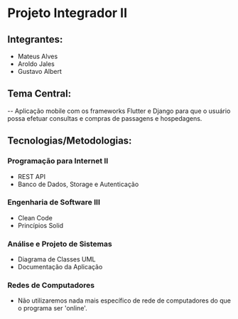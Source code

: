 # Projeto Integrador II

## Integrantes: 
- Mateus Alves
- Aroldo Jales
- Gustavo Albert

## Tema Central:
-- Aplicação mobile com os frameworks Flutter e Django para que o usuário possa efetuar consultas e compras de passagens e hospedagens.

## Tecnologias/Metodologias:

### Programação para Internet II
- REST API
- Banco de Dados, Storage e Autenticação

### Engenharia de Software III
- Clean Code
- Princípios Solid

### Análise e Projeto de Sistemas
- Diagrama de Classes UML
- Documentação da Aplicação

### Redes de Computadores
- Não utilizaremos nada mais específico de rede de computadores do que o programa ser 'online'.
